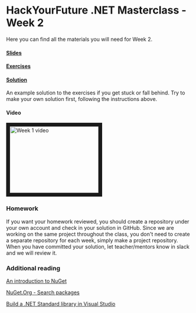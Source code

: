 # HackYourFuture .NET Masterclass - Week 2

Here you can find all the materials you will need for Week 2.

#### [Slides](Slides2.pdf)

#### [Exercises](Exercises2.md)

#### [Solution](Solution/ThirtyOne)
An example solution to the exercises if you get stuck or fall behind. Try to make your own solution first, following the instructions above.

#### Video
<a href="http://www.youtube.com/watch?feature=player_embedded&v=KJjBvZ1phTI
" target="_blank"><img src="http://img.youtube.com/vi/KJjBvZ1phTI/0.jpg" 
alt="Week 1 video" width="240" height="180" border="10" /></a>

### Homework
If you want your homework reviewed, you should create a repository under your own account and check in your solution in GitHub. 
Since we are working on the same project throughout the class, you don't need to create a separate repository for each week, simply make a project repository.
When you have committed your solution, let teacher/mentors know in slack and we will review it.

### Additional reading

[An introduction to NuGet](https://docs.microsoft.com/en-us/nuget/what-is-nuget)

[NuGet.Org - Search packages](https://www.nuget.org/)

[Build a .NET Standard library in Visual Studio](https://docs.microsoft.com/en-us/dotnet/core/tutorials/library-with-visual-studio?tabs=csharp)

